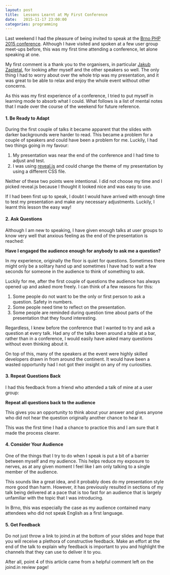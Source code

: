 ```yaml
---
layout: post
title:  Lessons Learnt at My First Conference
date:   2015-11-17 23:00:00
categories: programming
---
```


Last weekend I had the pleasure of being invited to speak at the [Brno PHP 2015 conference](https://www.brnophp.cz/conference-2015). Although I have visited and spoken at a few user group meet-ups before, this was my first time attending a conference, let alone speaking at one.

My first comment is a thank you to the organisers, in particular [Jakub Zapletal](https://twitter.com/zapletaljakub), for looking after myself and the other speakers so well. The only thing I had to worry about over the whole trip was my presentation, and it was great to be able to relax and enjoy the whole event without other concerns.

As this was my first experience of a conference, I tried to put myself in learning mode to absorb what I could. What follows is a list of mental notes that I made over the course of the weekend for future reference.

#### 1. Be Ready to Adapt

During the first couple of talks it became apparent that the slides with darker backgrounds were harder to read. This became a problem for a couple of speakers and could have been a problem for me. Luckily, I had two things going in my favour:

1. My presentation was near the end of the conference and I had time to adjust and test.
2. I was using [reveal.js](http://lab.hakim.se/reveal-js/#/) and could change the theme of my presentation by using a different CSS file.

Neither of these two points were intentional. I did not choose my time and I picked reveal.js because I thought it looked nice and was easy to use.

If I had been first up to speak, I doubt I would have arrived with enough time to test my presentation and make any necessary adjustments. Luckily, I learnt this lesson the easy way!

#### 2. Ask Questions

Although I am new to speaking, I have given enough talks at user groups to know very well that anxious feeling as the end of the presentation is reached:

__Have I engaged the audience enough for anybody to ask me a question?__

In my experience, originally the floor is quiet for questions. Sometimes there might only be a solitary hand up and sometimes I have had to wait a few seconds for someone in the audience to think of something to ask.

Luckily for me, after the first couple of questions the audience has always opened up and asked more freely. I can think of a few reasons for this:

1. Some people do not want to be the only or first person to ask a question. Safety in numbers.
2. Some people need time to reflect on the presentation.
3. Some people are reminded during question time about parts of the presentation that they found interesting.

Regardless, I knew before the conference that I wanted to try and ask a question at every talk. Had any of the talks been around a table at a bar, rather than in a conference, I would easily have asked many questions without even thinking about it.

On top of this, many of the speakers at the event were highly skilled developers drawn in from around the continent. It would have been a wasted opportunity had I not got their insight on any of my curiosities.

#### 3. Repeat Questions Back

I had this feedback from a friend who attended a talk of mine at a user group:

__Repeat all questions back to the audience__

This gives you an opportunity to think about your answer and gives anyone who did not hear the question originally another chance to hear it.

This was the first time I had a chance to practice this and I am sure that it made the process clearer.

#### 4. Consider Your Audience

One of the things that I try to do when I speak is put a bit of a barrier between myself and my audience. This helps reduce my exposure to nerves, as at any given moment I feel like I am only talking to a single member of the audience.

This sounds like a great idea, and it probably does do my presentation style more good than harm. However, it has previously resulted in sections of my talk being delivered at a pace that is too fast for an audience that is largely unfamiliar with the topic that I was introducing.

In Brno, this was especially the case as my audience contained many attendees who did not speak English as a first language.

#### 5. Get Feedback

Do not just throw a link to joind.in at the bottom of your slides and hope that you will receive a plethora of constructive feedback. Make an effort at the end of the talk to explain why feedback is important to you and highlight the channels that they can use to deliver it to you.

After all, point 4 of this article came from a helpful comment left on the joind.in review page!

